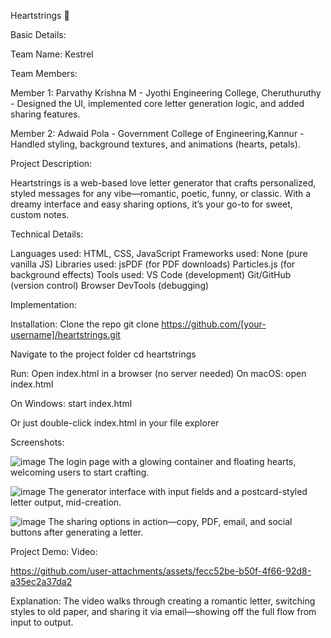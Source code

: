 Heartstrings 🎯

Basic Details:

Team Name: Kestrel

Team Members:

Member 1: Parvathy Krishna M - Jyothi Engineering College, Cheruthuruthy - Designed the UI, implemented core letter generation logic, and added sharing features.

Member 2: Adwaid Pola - Government College of Engineering,Kannur - Handled styling, background textures, and animations (hearts, petals).

Project Description:

Heartstrings is a web-based love letter generator that crafts personalized, styled messages for any vibe—romantic, poetic, funny, or classic. With a dreamy interface and easy sharing options, it’s your go-to for sweet, custom notes.

Technical Details:

Languages used: HTML, CSS, JavaScript
Frameworks used: None (pure vanilla JS)
Libraries used:
jsPDF (for PDF downloads)
Particles.js (for background effects)
Tools used:
VS Code (development)
Git/GitHub (version control)
Browser DevTools (debugging)

Implementation:

Installation:
Clone the repo
git clone https://github.com/[your-username]/heartstrings.git

Navigate to the project folder
cd heartstrings

Run:
Open index.html in a browser (no server needed)
On macOS:
open index.html

On Windows:
start index.html

Or just double-click index.html in your file explorer

Screenshots:


![image](https://github.com/user-attachments/assets/8a69bab1-37b3-4ec5-ad06-515313276039)
The login page with a glowing container and floating hearts, welcoming users to start crafting.


![image](https://github.com/user-attachments/assets/e1acd566-5c16-4b7d-abba-7b8ee5f71bce)
The generator interface with input fields and a postcard-styled letter output, mid-creation.


![image](https://github.com/user-attachments/assets/cbe1292c-f6be-49ef-9d9e-0f454f213c92)
The sharing options in action—copy, PDF, email, and social buttons after generating a letter.

Project Demo:
Video:

https://github.com/user-attachments/assets/fecc52be-b50f-4f66-92d8-a35ec2a37da2

Explanation: The video walks through creating a romantic letter, switching styles to old paper, and sharing it via email—showing off the full flow from input to output.
